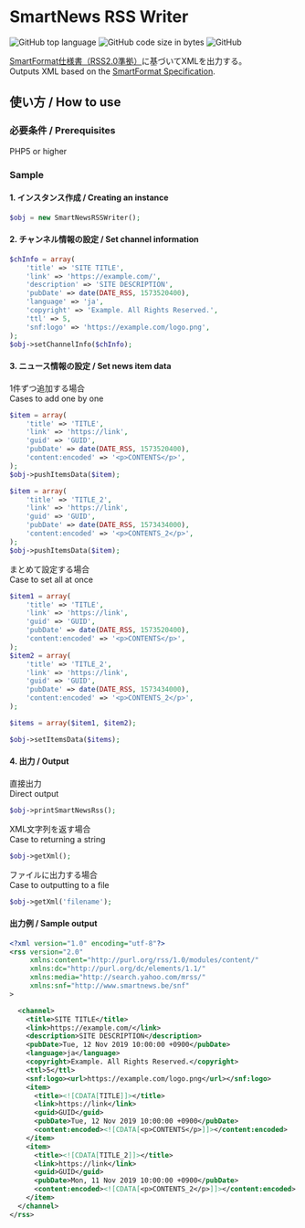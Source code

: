 # SmartNews RSS Writer

![GitHub top language](https://img.shields.io/github/languages/top/y-matsuda18/SmartNews-RSS-Writer)
![GitHub code size in bytes](https://img.shields.io/github/languages/code-size/y-matsuda18/SmartNews-RSS-Writer)
![GitHub](https://img.shields.io/github/license/y-matsuda18/SmartNews-RSS-Writer)

[SmartFormat仕様書（RSS2.0準拠）](https://publishers.smartnews.com/hc/ja/articles/360010977813)に基づいてXMLを出力する。  
Outputs XML based on the [SmartFormat Specification](https://publishers.smartnews.com/hc/en-us/articles/360036526213-SmartFormat-Specification-Version-2-1-).

## 使い方 / How to use

### 必要条件 / Prerequisites

PHP5 or higher

### Sample

#### 1. インスタンス作成 / Creating an instance

```php
$obj = new SmartNewsRSSWriter();
```

#### 2. チャンネル情報の設定 / Set channel information

```php
$chInfo = array(
	'title' => 'SITE TITLE',
	'link' => 'https://example.com/',
	'description' => 'SITE DESCRIPTION',
	'pubDate' => date(DATE_RSS, 1573520400),
	'language' => 'ja',
	'copyright' => 'Example. All Rights Reserved.',
	'ttl' => 5,
	'snf:logo' => 'https://example.com/logo.png',
);
$obj->setChannelInfo($chInfo);
```

#### 3. ニュース情報の設定 / Set news item data

1件ずつ追加する場合  
Cases to add one by one

```php
$item = array(
	'title' => 'TITLE',
	'link' => 'https://link',
	'guid' => 'GUID',
	'pubDate' => date(DATE_RSS, 1573520400),
	'content:encoded' => '<p>CONTENTS</p>',
);
$obj->pushItemsData($item);

$item = array(
	'title' => 'TITLE_2',
	'link' => 'https://link',
	'guid' => 'GUID',
	'pubDate' => date(DATE_RSS, 1573434000),
	'content:encoded' => '<p>CONTENTS_2</p>',
);
$obj->pushItemsData($item);
```

まとめて設定する場合  
Case to set all at once

```php
$item1 = array(
	'title' => 'TITLE',
	'link' => 'https://link',
	'guid' => 'GUID',
	'pubDate' => date(DATE_RSS, 1573520400),
	'content:encoded' => '<p>CONTENTS</p>',
);
$item2 = array(
	'title' => 'TITLE_2',
	'link' => 'https://link',
	'guid' => 'GUID',
	'pubDate' => date(DATE_RSS, 1573434000),
	'content:encoded' => '<p>CONTENTS_2</p>',
);

$items = array($item1, $item2);

$obj->setItemsData($items);
```

#### 4. 出力 / Output

直接出力  
Direct output

```php
$obj->printSmartNewsRss();
```

XML文字列を返す場合  
Case to returning a string

```php
$obj->getXml();
```

ファイルに出力する場合  
Case to outputting to a file

```php
$obj->getXml('filename');
```

#### 出力例 / Sample output
```xml
<?xml version="1.0" encoding="utf-8"?>
<rss version="2.0"
     xmlns:content="http://purl.org/rss/1.0/modules/content/"
     xmlns:dc="http://purl.org/dc/elements/1.1/"
     xmlns:media="http://search.yahoo.com/mrss/"
     xmlns:snf="http://www.smartnews.be/snf"
>

  <channel>
    <title>SITE TITLE</title>
    <link>https://example.com/</link>
    <description>SITE DESCRIPTION</description>
    <pubDate>Tue, 12 Nov 2019 10:00:00 +0900</pubDate>
    <language>ja</language>
    <copyright>Example. All Rights Reserved.</copyright>
    <ttl>5</ttl>
    <snf:logo><url>https://example.com/logo.png</url></snf:logo>
    <item>
      <title><![CDATA[TITLE]]></title>
      <link>https://link</link>
      <guid>GUID</guid>
      <pubDate>Tue, 12 Nov 2019 10:00:00 +0900</pubDate>
      <content:encoded><![CDATA[<p>CONTENTS</p>]]></content:encoded>
    </item>
	<item>
      <title><![CDATA[TITLE_2]]></title>
      <link>https://link</link>
      <guid>GUID</guid>
      <pubDate>Mon, 11 Nov 2019 10:00:00 +0900</pubDate>
      <content:encoded><![CDATA[<p>CONTENTS_2</p>]]></content:encoded>
    </item>
  </channel>
</rss>
```
